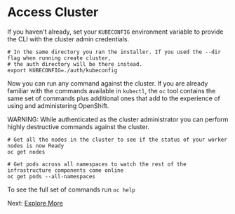 # Access Cluster

<!-- TODO: replace with the oc login command with the user/pass provided during install? -->
If you haven't already, set your `KUBECONFIG` environment variable to provide the CLI with the cluster admin credentials.

```
# In the same directory you ran the installer. If you used the --dir flag when running create cluster,
# the auth directory will be there instead.
export KUBECONFIG=./auth/kubeconfig
```
Now you can run any command against the cluster. If you are already familiar with the commands available in `kubectl`, the `oc` tool contains the same set of commands plus additional ones that add to the experience of using and administering OpenShift.

WARNING: While authenticated as the cluster administrator you can perform highly destructive commands against the cluster.

```
# Get all the nodes in the cluster to see if the status of your worker nodes is now Ready
oc get nodes

# Get pods across all namespaces to watch the rest of the infrastructure components come online
oc get pods --all-namespaces
```

To see the full set of commands run `oc help`

Next: [Explore More](../03-explore.md)
